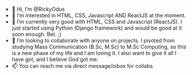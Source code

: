 - 👋 Hi, I’m @RickyOdus
- 👀 I’m interested in HTML, CSS, Javascript AND ReactJS at the moment.
- 🌱 I’m currently very good with HTML, CSS and Javascript (ReactJS). I just started using Python (Django framework) and would be good at it soon enough. Bet. ;)
- 💞️ I’m looking to collaborate with anyone on projects. I pivoted from studying Mass Communication (B.Sc, M.Sc) to M.Sc Computing, so this is a new phase of my life and I am loving it. I also want to give it all I have got, and I believe God got me.
- 📫 You can reach me via direct message/inbox for collabs.

<!---
RickyOdus/RickyOdus is a ✨ special ✨ repository because its `README.md` (this file) appears on your GitHub profile.
You can click the Preview link to take a look at your changes.
--->
